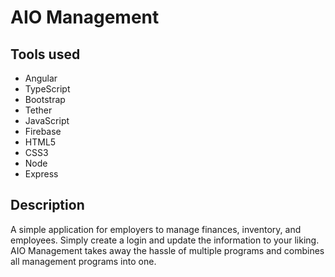 # AIO Management


## Tools used

 - Angular
 - TypeScript
 - Bootstrap
 - Tether
 - JavaScript
 - Firebase
 - HTML5
 - CSS3
 - Node
 - Express
 
 ## Description

 A simple application for employers to manage finances, inventory, and employees. Simply create a login and update the information to your liking. AIO Management takes away the hassle of multiple programs and combines all management programs into one.

 